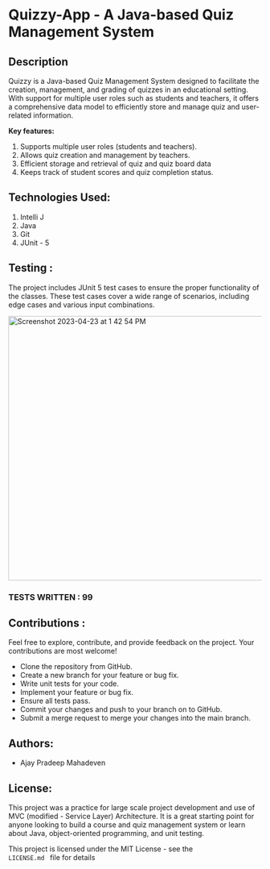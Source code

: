 # Quizzy-App - A Java-based Quiz Management System

## Description
<p>
Quizzy is a Java-based Quiz Management System designed to facilitate the creation, management,
and grading of quizzes in an educational setting. 
 With support for multiple user roles such as students and teachers,
it offers a comprehensive data model to efficiently store and manage quiz and user-related information.
</p>

<strong> Key features: </strong>
<ol>
<li> Supports multiple user roles (students and teachers). </li>
<li> Allows quiz creation and management by teachers. </li>
<li> Efficient storage and retrieval of quiz and quiz board data </li>
<li> Keeps track of student scores and quiz completion status. </li>
</ol>


## Technologies Used:

<ol>
<li>Intelli J</li>
<li>Java</li>
<li>Git</li>
<li> JUnit - 5</li>
</ol>

## Testing :
The project includes JUnit 5 test cases to ensure the proper functionality of the classes. 
These test cases cover a wide range of scenarios, including edge cases and various input combinations.

<img width="525" alt="Screenshot 2023-04-23 at 1 42 54 PM" src="https://user-images.githubusercontent.com/113372062/233840814-7cce2655-8ad1-4101-a779-9fd3d436520a.png">



### TESTS WRITTEN : 99

## Contributions :
Feel free to explore, contribute, and provide feedback on the project. Your contributions are most welcome!

<ul>
<li> Clone the repository from GitHub.
<li> Create a new branch for your feature or bug fix.
<li> Write unit tests for your code.
<li> Implement your feature or bug fix.
<li> Ensure all tests pass.
<li> Commit your changes and push to your branch on to GitHub.
<li> Submit a merge request to merge your changes into the main branch.
</ul>

## Authors:

<ul>
<li>  Ajay Pradeep Mahadeven </li>
</ul>

## License:

This project was a practice for large scale project development and use of MVC (modified - Service Layer) Architecture.
It is a great starting point for anyone looking to build a course and quiz management system or learn about Java,
object-oriented programming, and unit testing.

This project is licensed under the MIT License - see the <code> LICENSE.md </code> file for details
